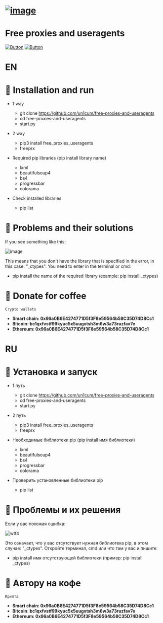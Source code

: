 # [![image](https://i.ibb.co/ZXQxkxM/Comp-1-00000-1.png)](https://www.youtube.com/watch?v=dQw4w9WgXcQ&list=PLrpgO-fUNO4OKpFbFXb2cQlF72Yj3ppJv)
# Free proxies and useragents

[![Button](https://badgen.net/badge/patreon/patreon/red?icon=patreon&label)](https://www.patreon.com/ebankoff) [![Button](https://badgen.net/badge/un1cum/un1cum/white?icon=github&label)](https://github.com/un1cum)

# EN

# 📌 Installation and run

* 1 way
  * git clone https://github.com/un1cum/free-proxies-and-useragents
  * cd free-proxies-and-useragents
  * start.py
* 2 way
  * pip3 install free_proxies_useragents
  * freeprx

* Required pip libraries (pip install library name)
  * lxml
  * beautifulsoup4
  * bs4
  * progressbar
  * colorama

* Check installed libraries
  * pip list

# 📌 Problems and their solutions

If you see something like this:

![image](https://i.ibb.co/XWNtL0S/Screenshot-1.png "no module named") 

This means that you don't have the library that is specified in the error, in this case: "_ctypes". You need to enter in the terminal or cmd:

* pip install the name of the required library (example: pip install _ctypes)

# 📌 Donate for coffee

`Crypto wallets`
* **Smart chain: 0x96a0B6E4274771D5f3F8e59564b58C35D74D8Cc1**
* **Bitcoin: bc1qxfvstf99kyuc5x5uugxtsh3m6w3a73ruzfav7e**
* **Ethereum: 0x96a0B6E4274771D5f3F8e59564b58C35D74D8Cc1**

# RU

# 📌 Установка и запуск

* 1 путь
  * git clone https://github.com/un1cum/free-proxies-and-useragents
  * cd free-proxies-and-useragents
  * start.py
* 2 путь
  * pip3 install free_proxies_useragents
  * freeprx

* Необходимые библиотеки pip (pip install имя библиотеки)
  * lxml
  * beautifulsoup4
  * bs4
  * progressbar
  * colorama

* Проверить установленные библиотеки pip
  * pip list

# 📌 Проблемы и их решения

Если у вас похожая ошибка:

![wtf4](https://i.ibb.co/XWNtL0S/Screenshot-1.png "no module named") 

Это означает, что у вас отсутствует нужная библиотека pip, в этом случае: "_ctypes". Откройте терминал, cmd или что там у вас и пишите:

* pip install имя отсутствующей библиотеки (пример: pip install _ctypes)

# 📌 Автору на кофе

`Крипта`
* **Smart chain: 0x96a0B6E4274771D5f3F8e59564b58C35D74D8Cc1**
* **Bitcoin: bc1qxfvstf99kyuc5x5uugxtsh3m6w3a73ruzfav7e**
* **Ethereum: 0x96a0B6E4274771D5f3F8e59564b58C35D74D8Cc1**
